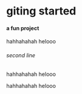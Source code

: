 # giting started

#### a fun project

hahhahahah
helooo



###### second line

hahhahahah
helooo

hahhahahah
helooo